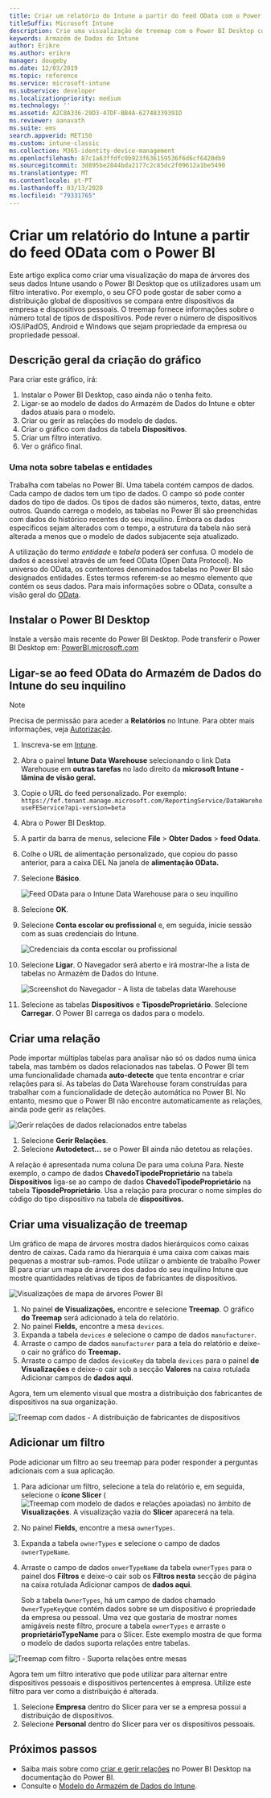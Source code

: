 ```yaml
---
title: Criar um relatório do Intune a partir do feed OData com o Power BI
titleSuffix: Microsoft Intune
description: Crie uma visualização de treemap com o Power BI Desktop com um filtro interativo da API do Armazém de Dados do Microsoft Intune.
keywords: Armazém de Dados do Intune
author: Erikre
ms.author: erikre
manager: dougeby
ms.date: 12/03/2019
ms.topic: reference
ms.service: microsoft-intune
ms.subservice: developer
ms.localizationpriority: medium
ms.technology: ''
ms.assetid: A2C8A336-29D3-47DF-BB4A-62748339391D
ms.reviewer: aanavath
ms.suite: ems
search.appverid: MET150
ms.custom: intune-classic
ms.collection: M365-identity-device-management
ms.openlocfilehash: 87c1a63ffdfc0b923f636159536f6d6cf6420db9
ms.sourcegitcommit: 3d895be2844bda2177c2c85dc2f09612a1be5490
ms.translationtype: MT
ms.contentlocale: pt-PT
ms.lasthandoff: 03/13/2020
ms.locfileid: "79331765"
---
```

# <a name="create-an-intune-report-from-the-odata-feed-with-power-bi"></a>Criar um relatório do Intune a partir do feed OData com o Power BI

Este artigo explica como criar uma visualização do mapa de árvores dos seus dados Intune usando o Power BI Desktop que os utilizadores usam um filtro interativo. Por exemplo, o seu CFO pode gostar de saber como a distribuição global de dispositivos se compara entre dispositivos da empresa e dispositivos pessoais. O treemap fornece informações sobre o número total de tipos de dispositivos. Pode rever o número de dispositivos iOS/iPadOS, Android e Windows que sejam propriedade da empresa ou propriedade pessoal.

## <a name="overview-of-creating-the-chart"></a>Descrição geral da criação do gráfico

Para criar este gráfico, irá:
1. Instalar o Power BI Desktop, caso ainda não o tenha feito.
2. Ligar-se ao modelo de dados do Armazém de Dados do Intune e obter dados atuais para o modelo.
3. Criar ou gerir as relações do modelo de dados.
4. Criar o gráfico com dados da tabela **Dispositivos**.
5. Criar um filtro interativo.
6. Ver o gráfico final.

### <a name="a-note-about-tables-and-entities"></a>Uma nota sobre tabelas e entidades

Trabalha com tabelas no Power BI. Uma tabela contém campos de dados. Cada campo de dados tem um tipo de dados. O campo só pode conter dados do tipo de dados. Os tipos de dados são números, texto, datas, entre outros. Quando carrega o modelo, as tabelas no Power BI são preenchidas com dados do histórico recentes do seu inquilino. Embora os dados específicos sejam alterados com o tempo, a estrutura da tabela não será alterada a menos que o modelo de dados subjacente seja atualizado.

A utilização do termo *entidade* e *tabela* poderá ser confusa. O modelo de dados é acessível através de um feed OData (Open Data Protocol). No universo do OData, os contentores denominados tabelas no Power BI são designados entidades. Estes termos referem-se ao mesmo elemento que contém os seus dados. Para mais informações sobre o OData, consulte a visão geral do [OData](/odata/overview).

## <a name="install-power-bi-desktop"></a>Instalar o Power BI Desktop

Instale a versão mais recente do Power BI Desktop. Pode transferir o Power BI Desktop em: [PowerBI.microsoft.com](https://powerbi.microsoft.com/desktop)

## <a name="connect-to-the-odata-feed-for-the-intune-data-warehouse-for-your-tenant"></a>Ligar-se ao feed OData do Armazém de Dados do Intune do seu inquilino

> [!Note]  
> Precisa de permissão para aceder a **Relatórios** no Intune. Para obter mais informações, veja [Autorização](reports-api-url.md#authorization).

1. Inscreva-se em [Intune](https://go.microsoft.com/fwlink/?linkid=2090973).
2. Abra o painel **Intune Data Warehouse** selecionando o link Data Warehouse em **outras tarefas** no lado direito da **microsoft Intune - lâmina de visão geral.**
3. Copie o URL do feed personalizado. Por exemplo: `https://fef.tenant.manage.microsoft.com/ReportingService/DataWarehouseFEService?api-version=beta`
4. Abra o Power BI Desktop.
5. A partir da barra de menus, selecione **File** > **Obter Dados** > **feed Odata**.
6. Colhe o URL de alimentação personalizado, que copiou do passo anterior, para a caixa DEL Na janela de **alimentação OData.**
7. Selecione **Básico**.

    ![Feed OData para o Intune Data Warehouse para o seu inquilino](./media/reports-proc-create-with-odata/reports-create-01-odatafeed.png)

8. Selecione **OK**.
9. Selecione **Conta escolar ou profissional** e, em seguida, inicie sessão com as suas credenciais do Intune.

    ![Credenciais da conta escolar ou profissional](./media/reports-proc-create-with-odata/reports-create-02-org-account.png)

10. Selecione **Ligar**. O Navegador será aberto e irá mostrar-lhe a lista de tabelas no Armazém de Dados do Intune.

    ![Screenshot do Navegador - A lista de tabelas data Warehouse](./media/reports-proc-create-with-odata/reports-create-02-loadentities.png)

11. Selecione as tabelas **Dispositivos** e **TiposdeProprietário**.  Selecione **Carregar**. O Power BI carrega os dados para o modelo.

## <a name="create-a-relationship"></a>Criar uma relação

Pode importar múltiplas tabelas para analisar não só os dados numa única tabela, mas também os dados relacionados nas tabelas. O Power BI tem uma funcionalidade chamada **auto-detecte** que tenta encontrar e criar relações para si. As tabelas do Data Warehouse foram construídas para trabalhar com a funcionalidade de deteção automática no Power BI. No entanto, mesmo que o Power BI não encontre automaticamente as relações, ainda pode gerir as relações.

![Gerir relações de dados relacionados entre tabelas](./media/reports-proc-create-with-odata/reports-create-03-managerelationships.png)

1. Selecione **Gerir Relações**.
2. Selecione **Autodetect...** se o Power BI ainda não detetou as relações.

A relação é apresentada numa coluna De para uma coluna Para. Neste exemplo, o campo de dados **ChavedoTipodeProprietário** na tabela **Dispositivos** liga-se ao campo de dados **ChavedoTipodeProprietário** na tabela **TiposdeProprietário**. Usa a relação para procurar o nome simples do código do tipo dispositivo na tabela de **dispositivos.**

## <a name="create-a-treemap-visualization"></a>Criar uma visualização de treemap

Um gráfico de mapa de árvores mostra dados hierárquicos como caixas dentro de caixas. Cada ramo da hierarquia é uma caixa com caixas mais pequenas a mostrar sub-ramos. Pode utilizar o ambiente de trabalho Power BI para criar um mapa de árvores dos dados do seu inquilino Intune que mostre quantidades relativas de tipos de fabricantes de dispositivos.

![Visualizações de mapa de árvores Power BI](./media/reports-proc-create-with-odata/reports-create-03-treemap.png)

1. No painel **de Visualizações,** encontre e selecione **Treemap**. O gráfico **do Treemap** será adicionado à tela do relatório.
2. No painel **Fields,** encontre a mesa `devices`.
3. Expanda a tabela `devices` e selecione o campo de dados `manufacturer`.
4. Arraste o campo de dados `manufacturer` para a tela do relatório e deixe-o cair no gráfico do **Treemap.**
5. Arraste o campo de dados `deviceKey` da tabela `devices` para o painel **de Visualizações** e deixe-o cair sob a secção **Valores** na caixa rotulada Adicionar campos de **dados aqui**.  

Agora, tem um elemento visual que mostra a distribuição dos fabricantes de dispositivos na sua organização.

![Treemap com dados - A distribuição de fabricantes de dispositivos](./media/reports-proc-create-with-odata/reports-create-06-treemapwdata.png)

## <a name="add-a-filter"></a>Adicionar um filtro

Pode adicionar um filtro ao seu treemap para poder responder a perguntas adicionais com a sua aplicação.

1. Para adicionar um filtro, selecione a tela do relatório e, em seguida, selecione o **ícone Slicer** (![Treemap com modelo de dados e relações apoiadas](./media/reports-proc-create-with-odata/reports-create-slicer.png)) no âmbito de **Visualizações**. A visualização vazia do **Slicer** aparecerá na tela.
2. No painel **Fields,** encontre a mesa `ownerTypes`.
3. Expanda a tabela `ownerTypes` e selecione o campo de dados `ownerTypeName`.
4. Arraste o campo de dados `onwerTypeName` da tabela `ownerTypes` para o painel dos **Filtros** e deixe-o cair sob os **Filtros nesta** secção de página na caixa rotulada Adicionar campos de **dados aqui**.  

   Sob a tabela `OwnerTypes`, há um campo de dados chamado `OwnerTypeKey`que contém dados sobre se um dispositivo é propriedade da empresa ou pessoal. Uma vez que gostaria de mostrar nomes amigáveis neste filtro, procure a tabela `ownerTypes` e arraste o **proprietárioTypeName** para o Slicer. Este exemplo mostra de que forma o modelo de dados suporta relações entre tabelas.

![Treemap com filtro - Suporta relações entre mesas](./media/reports-proc-create-with-odata/reports-create-08_ownertype.png)

Agora tem um filtro interativo que pode utilizar para alternar entre dispositivos pessoais e dispositivos pertencentes à empresa. Utilize este filtro para ver como a distribuição é alterada.

1. Selecione **Empresa** dentro do Slicer para ver se a empresa possui a distribuição de dispositivos.
2. Selecione **Personal** dentro do Slicer para ver os dispositivos pessoais.

## <a name="next-steps"></a>Próximos passos

- Saiba mais sobre como [criar e gerir relações](https://powerbi.microsoft.com/documentation/powerbi-desktop-create-and-manage-relationships/) no Power BI Desktop na documentação do Power BI.
- Consulte o [Modelo do Armazém de Dados do Intune](reports-ref-data-model.md).
